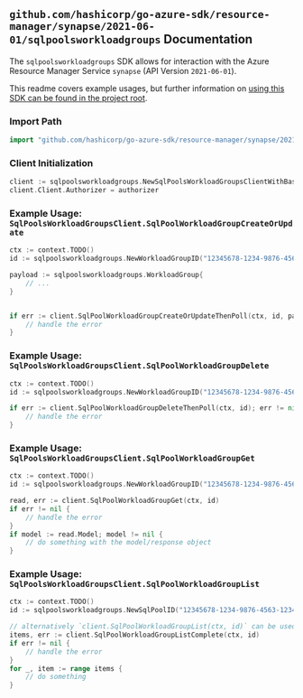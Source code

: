 
## `github.com/hashicorp/go-azure-sdk/resource-manager/synapse/2021-06-01/sqlpoolsworkloadgroups` Documentation

The `sqlpoolsworkloadgroups` SDK allows for interaction with the Azure Resource Manager Service `synapse` (API Version `2021-06-01`).

This readme covers example usages, but further information on [using this SDK can be found in the project root](https://github.com/hashicorp/go-azure-sdk/tree/main/docs).

### Import Path

```go
import "github.com/hashicorp/go-azure-sdk/resource-manager/synapse/2021-06-01/sqlpoolsworkloadgroups"
```


### Client Initialization

```go
client := sqlpoolsworkloadgroups.NewSqlPoolsWorkloadGroupsClientWithBaseURI("https://management.azure.com")
client.Client.Authorizer = authorizer
```


### Example Usage: `SqlPoolsWorkloadGroupsClient.SqlPoolWorkloadGroupCreateOrUpdate`

```go
ctx := context.TODO()
id := sqlpoolsworkloadgroups.NewWorkloadGroupID("12345678-1234-9876-4563-123456789012", "example-resource-group", "workspaceValue", "sqlPoolValue", "workloadGroupValue")

payload := sqlpoolsworkloadgroups.WorkloadGroup{
	// ...
}


if err := client.SqlPoolWorkloadGroupCreateOrUpdateThenPoll(ctx, id, payload); err != nil {
	// handle the error
}
```


### Example Usage: `SqlPoolsWorkloadGroupsClient.SqlPoolWorkloadGroupDelete`

```go
ctx := context.TODO()
id := sqlpoolsworkloadgroups.NewWorkloadGroupID("12345678-1234-9876-4563-123456789012", "example-resource-group", "workspaceValue", "sqlPoolValue", "workloadGroupValue")

if err := client.SqlPoolWorkloadGroupDeleteThenPoll(ctx, id); err != nil {
	// handle the error
}
```


### Example Usage: `SqlPoolsWorkloadGroupsClient.SqlPoolWorkloadGroupGet`

```go
ctx := context.TODO()
id := sqlpoolsworkloadgroups.NewWorkloadGroupID("12345678-1234-9876-4563-123456789012", "example-resource-group", "workspaceValue", "sqlPoolValue", "workloadGroupValue")

read, err := client.SqlPoolWorkloadGroupGet(ctx, id)
if err != nil {
	// handle the error
}
if model := read.Model; model != nil {
	// do something with the model/response object
}
```


### Example Usage: `SqlPoolsWorkloadGroupsClient.SqlPoolWorkloadGroupList`

```go
ctx := context.TODO()
id := sqlpoolsworkloadgroups.NewSqlPoolID("12345678-1234-9876-4563-123456789012", "example-resource-group", "workspaceValue", "sqlPoolValue")

// alternatively `client.SqlPoolWorkloadGroupList(ctx, id)` can be used to do batched pagination
items, err := client.SqlPoolWorkloadGroupListComplete(ctx, id)
if err != nil {
	// handle the error
}
for _, item := range items {
	// do something
}
```
